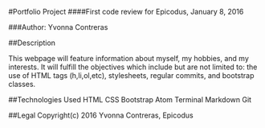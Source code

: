 #Portfolio Project
####First code review for Epicodus, January 8, 2016

###Author: Yvonna Contreras

##Description

This webpage will feature information about myself, my hobbies, and my interests.
It will fulfill the objectives which include but are not limited to: the use of HTML tags (h,li,ol,etc), stylesheets, regular commits, and bootstrap classes.

##Technologies Used
HTML
CSS
Bootstrap
Atom
Terminal
Markdown
Git

##Legal
Copyright(c) 2016 Yvonna Contreras, Epicodus
